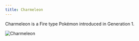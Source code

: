 ```yaml
---
title: Charmeleon
---
```

Charmeleon is a Fire type Pokémon introduced in Generation 1.

![Charmeleon](https://img.pokemondb.net/artwork/avif/charmeleon.avif)
